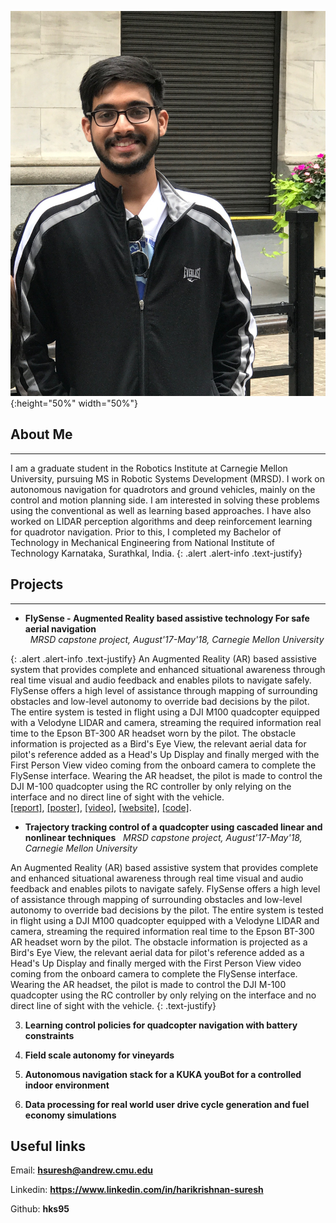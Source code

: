 ![Image](/assets/dp.JPG){:height="50%" width="50%"}

## About Me
------

I am a graduate student in the Robotics Institute at Carnegie Mellon University, pursuing MS in Robotic Systems Development (MRSD). I work on autonomous navigation for quadrotors and ground vehicles, mainly on the control and motion planning side. I am interested in solving these problems using the conventional as well as learning based approaches. I have also worked on LIDAR perception algorithms and deep reinforcement learning for quadrotor navigation. Prior to this, I completed my Bachelor of Technology in Mechanical Engineering from National Institute of Technology Karnataka, Surathkal, India. {: .alert .alert-info .text-justify} 

## Projects
------

* **FlySense - Augmented Reality based assistive technology For safe aerial navigation**  
&nbsp;&nbsp;*MRSD capstone project, August'17-May'18, Carnegie Mellon University*

{: .alert .alert-info .text-justify} 
An Augmented Reality (AR) based assistive system that provides complete and enhanced situational awareness through real time visual and audio feedback and enables pilots to navigate safely. FlySense offers a high level of assistance through mapping of surrounding obstacles and low-level autonomy to override bad decisions by the pilot. The entire system is tested in flight using a DJI M100 quadcopter equipped with a Velodyne LIDAR and camera, streaming the required information real time to the Epson BT-300 AR headset worn by the pilot. The obstacle information is projected as a Bird's Eye View, the relevant aerial data for pilot's reference added as a Head's Up Display and finally merged with the First Person View video coming from the onboard camera to complete the FlySense interface. Wearing the AR headset, the pilot is made to control the DJI M-100 quadcopter using the RC controller by only relying on the interface and no direct line of sight with the vehicle.     
[[report]](/assets/TeamC_FinalReport.pdf), [[poster]](/assets/TeamC_Poster.pdf), [[video]](https://youtu.be/h-aslf8awWk), [[website]](https://mrsdprojects.ri.cmu.edu/2017teamc/), [[code]](https://github.com/hks95/flysense_sensing/tree/master).    

* **Trajectory tracking control of a quadcopter using cascaded linear and nonlinear techniques**
&nbsp;&nbsp;*MRSD capstone project, August'17-May'18, Carnegie Mellon University*

An Augmented Reality (AR) based assistive system that provides complete and enhanced situational awareness through real time visual and audio feedback and enables pilots to navigate safely. FlySense offers a high level of assistance through mapping of surrounding obstacles and low-level autonomy to override bad decisions by the pilot. The entire system is tested in flight using a DJI M100 quadcopter equipped with a Velodyne LIDAR and camera, streaming the required information real time to the Epson BT-300 AR headset worn by the pilot. The obstacle information is projected as a Bird's Eye View, the relevant aerial data for pilot's reference added as a Head's Up Display and finally merged with the First Person View video coming from the onboard camera to complete the FlySense interface. Wearing the AR headset, the pilot is made to control the DJI M-100 quadcopter using the RC controller by only relying on the interface and no direct line of sight with the vehicle. 
{: .text-justify}    

3. **Learning control policies for quadcopter navigation with battery constraints**

4. **Field scale autonomy for vineyards**

5. **Autonomous navigation stack for a KUKA youBot for a controlled indoor environment**

6. **Data processing for real world user drive cycle generation and fuel economy simulations**

## Useful links

Email: **hsuresh@andrew.cmu.edu** 

Linkedin: **https://www.linkedin.com/in/harikrishnan-suresh**

Github: **hks95**

